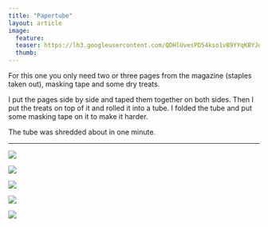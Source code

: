 ```yaml
---
title: "Papertube"
layout: article
image:
  feature:
  teaser: https://lh3.googleusercontent.com/QDHlUvesPD54kso1vB9YYqKBYJq-FtJjc0NBA3ZGttE=w245
  thumb:
---
```


For this one you only need two or three pages from the magazine (staples taken out), masking tape and some dry treats.

I put the pages side by side and taped them together on both sides. Then I put the treats on top of it and rolled it into a tube. I folded the tube and put some masking tape on it to make it harder.

The tube was shredded about in one minute.


---

[![](https://lh3.googleusercontent.com/HtA2eRlc7mQAPtwPy_iaVT2-LdDBSye0Q_CzV2UOrbg=w800)](https://lh3.googleusercontent.com/HtA2eRlc7mQAPtwPy_iaVT2-LdDBSye0Q_CzV2UOrbg=s0)

[![](https://lh3.googleusercontent.com/Yog1BF1EqvmZZuiaaYzQj_HcjBBv01hPevpVsSpty1E=w800)](https://lh3.googleusercontent.com/Yog1BF1EqvmZZuiaaYzQj_HcjBBv01hPevpVsSpty1E=s0)

[![](https://lh3.googleusercontent.com/bqktehtzxW5J4x0bR0Z86vYLJ3myzMZbkmONTtYygTU=w800)](https://lh3.googleusercontent.com/bqktehtzxW5J4x0bR0Z86vYLJ3myzMZbkmONTtYygTU=s0)

[![](https://lh3.googleusercontent.com/acbs9mzMIdq6RDwMsgUEvoPURdrOnWZT_1VjDOJpC1o=w800)](https://lh3.googleusercontent.com/acbs9mzMIdq6RDwMsgUEvoPURdrOnWZT_1VjDOJpC1o=s0)

[![](https://lh3.googleusercontent.com/BboZTPQFl7fbBEoq-nXuBPq3GZdveTbdYXMBM3GYybg=w800)](https://lh3.googleusercontent.com/BboZTPQFl7fbBEoq-nXuBPq3GZdveTbdYXMBM3GYybg=s0)

